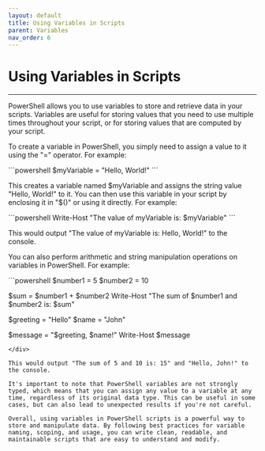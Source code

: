 ```yaml
---
layout: default
title: Using Variables in Scripts
parent: Variables
nav_order: 6
---
```


# Using Variables in Scripts

---

PowerShell allows you to use variables to store and retrieve data in your scripts. Variables are useful for storing values that you need to use multiple times throughout your script, or for storing values that are computed by your script.

To create a variable in PowerShell, you simply need to assign a value to it using the "=" operator. For example:

<div class="code-example" markdown="1">
```powershell
$myVariable = "Hello, World!"
```
</div>

This creates a variable named $myVariable and assigns the string value "Hello, World!" to it. You can then use this variable in your script by enclosing it in "$()" or using it directly. For example:

<div class="code-example" markdown="1">
```powershell
Write-Host "The value of myVariable is: $myVariable"
```
</div>

This would output "The value of myVariable is: Hello, World!" to the console.

You can also perform arithmetic and string manipulation operations on variables in PowerShell. For example:

<div class="code-example" markdown="1">
```powershell
$number1 = 5
$number2 = 10

$sum = $number1 + $number2
Write-Host "The sum of $number1 and $number2 is: $sum"

$greeting = "Hello"
$name = "John"

$message = "$greeting, $name!"
Write-Host $message
```
</div>

This would output "The sum of 5 and 10 is: 15" and "Hello, John!" to the console.

It's important to note that PowerShell variables are not strongly typed, which means that you can assign any value to a variable at any time, regardless of its original data type. This can be useful in some cases, but can also lead to unexpected results if you're not careful.

Overall, using variables in PowerShell scripts is a powerful way to store and manipulate data. By following best practices for variable naming, scoping, and usage, you can write clean, readable, and maintainable scripts that are easy to understand and modify.